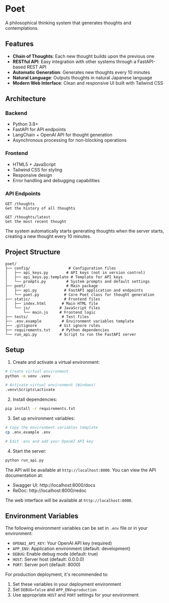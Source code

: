 # Poet

A philosophical thinking system that generates thoughts and contemplations.

## Features

- **Chain of Thoughts**: Each new thought builds upon the previous one
- **RESTful API**: Easy integration with other systems through a FastAPI-based REST API
- **Automatic Generation**: Generates new thoughts every 10 minutes
- **Natural Language**: Outputs thoughts in natural Japanese language
- **Modern Web Interface**: Clean and responsive UI built with Tailwind CSS

## Architecture

### Backend
- Python 3.8+
- FastAPI for API endpoints
- LangChain + OpenAI API for thought generation
- Asynchronous processing for non-blocking operations

### Frontend
- HTML5 + JavaScript
- Tailwind CSS for styling
- Responsive design
- Error handling and debugging capabilities

### API Endpoints

```
GET /thoughts
Get the history of all thoughts

GET /thoughts/latest
Get the most recent thought
```

The system automatically starts generating thoughts when the server starts, creating a new thought every 10 minutes.

## Project Structure

```
poet/
├── config/                 # Configuration files
│   ├── api_keys.py        # API keys (not in version control)
│   ├── api_keys.py.template # Template for API keys
│   └── prompts.py         # System prompts and default settings
├── poet/                  # Main package
│   ├── api.py            # FastAPI application and endpoints
│   └── poet.py           # Core Poet class for thought generation
├── static/               # Frontend files
│   ├── index.html       # Main HTML file
│   └── js/             # JavaScript files
│       └── main.js     # Frontend logic
├── tests/               # Test files
├── .env.example         # Environment variables template
├── .gitignore          # Git ignore rules
├── requirements.txt     # Python dependencies
└── run_api.py          # Script to run the FastAPI server
```

## Setup

1. Create and activate a virtual environment:
```bash
# Create virtual environment
python -m venv .venv

# Activate virtual environment (Windows)
.venv\Scripts\activate
```

2. Install dependencies:
```bash
pip install -r requirements.txt
```

3. Set up environment variables:
```bash
# Copy the environment variables template
cp .env.example .env

# Edit .env and add your OpenAI API key
```

4. Start the server:
```bash
python run_api.py
```

The API will be available at `http://localhost:8000`. You can view the API documentation at:
- Swagger UI: http://localhost:8000/docs
- ReDoc: http://localhost:8000/redoc

The web interface will be available at `http://localhost:8000`.

## Environment Variables

The following environment variables can be set in `.env` file or in your environment:

- `OPENAI_API_KEY`: Your OpenAI API key (required)
- `APP_ENV`: Application environment (default: development)
- `DEBUG`: Enable debug mode (default: true)
- `HOST`: Server host (default: 0.0.0.0)
- `PORT`: Server port (default: 8000)

For production deployment, it's recommended to:
1. Set these variables in your deployment environment
2. Set `DEBUG=false` and `APP_ENV=production`
3. Use appropriate `HOST` and `PORT` settings for your environment
